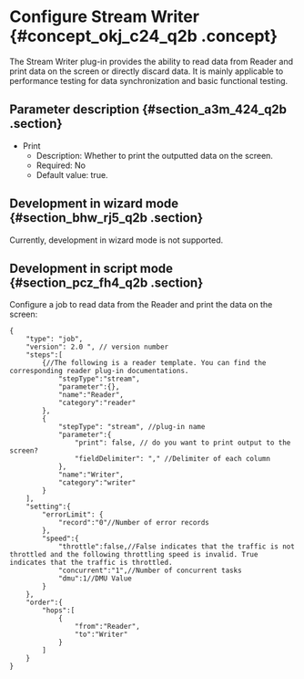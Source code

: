 # Configure Stream Writer {#concept_okj_c24_q2b .concept}

The Stream Writer plug-in provides the ability to read data from Reader and print data on the screen or directly discard data. It is mainly applicable to performance testing for data synchronization and basic functional testing.

## Parameter description {#section_a3m_424_q2b .section}

-   Print
    -   Description: Whether to print the outputted data on the screen.
    -   Required: No
    -   Default value: true.

## Development in wizard mode {#section_bhw_rj5_q2b .section}

Currently, development in wizard mode is not supported.

## Development in script mode {#section_pcz_fh4_q2b .section}

Configure a job to read data from the Reader and print the data on the screen:

```
{
    "type": "job",
    "version": 2.0 ", // version number
    "steps":[
        {//The following is a reader template. You can find the corresponding reader plug-in documentations.
            "stepType":"stream",
            "parameter":{},
            "name":"Reader",
            "category":"reader"
        },
        {
            "stepType": "stream", //plug-in name
            "parameter":{
                "print": false, // do you want to print output to the screen?
                "fieldDelimiter": "," //Delimiter of each column
            },
            "name":"Writer",
            "category":"writer"
        }
    ],
    "setting":{
        "errorLimit": {
            "record":"0"//Number of error records
        },
        "speed":{
            "throttle":false,//False indicates that the traffic is not throttled and the following throttling speed is invalid. True indicates that the traffic is throttled.
            "concurrent":"1",//Number of concurrent tasks
            "dmu":1//DMU Value
        }
    },
    "order":{
        "hops":[
            {
                "from":"Reader",
                "to":"Writer"
            }
        ]
    }
}
```

